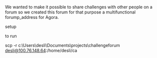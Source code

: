 We wanted to make it possible to share challenges with other people on a forum so we created this forum for that purpose a multifunctional forump_address for Agora.


setup 

to run

scp -r c:\\Users\\desli\\Documents\\projects\\challengeforum desli@100.76.148.64:/home/desli/ca 